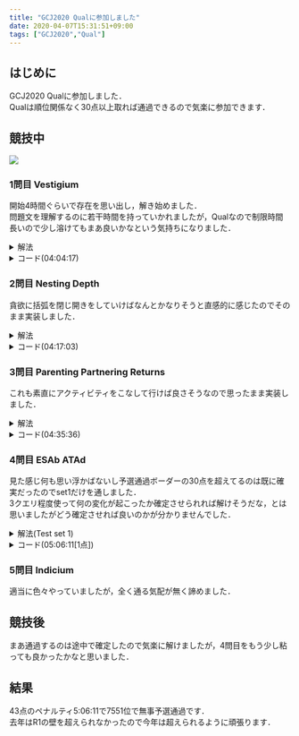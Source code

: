 ```yaml
---
title: "GCJ2020 Qualに参加しました"
date: 2020-04-07T15:31:51+09:00
tags: ["GCJ2020","Qual"]
---
```

## はじめに
GCJ2020 Qualに参加しました．  
Qualは順位関係なく30点以上取れば通過できるので気楽に参加できます．  

## 競技中
![](/images/gcj2020_qual_submitlist.jpg)

### 1問目 Vestigium
開始4時間ぐらいで存在を思い出し，解き始めました．  
問題文を理解するのに若干時間を持っていかれましたが，Qualなので制限時間長いので少し溶けてもまあ良いかなという気持ちになりました．  

<details><summary>解法</summary>
対角の和と成分に重複がある行，列を素直にループを書いて求めます．  
</details>

<details><summary>コード(04:04:17)</summary>

```cpp
#include <bits/stdc++.h>
using namespace std;
using i64 = long long;
#define endl "\n"

int main()
{
  i64 T;
  cin >> T;
  for (i64 _ = 1; _ <= T; _++)
  {
    i64 N;
    cin >> N;
    vector<vector<i64>> M(N, vector<i64>(N));
    for (i64 i = 0; i < N; i++)
      for (i64 j = 0; j < N; j++)
        cin >> M[i][j];
    i64 k = 0;
    for (i64 i = 0; i < N; i++)
      k += M[i][i];
    i64 r = 0;
    for (i64 i = 0; i < N; i++)
    {
      vector<bool> use(N);
      for (i64 j = 0; j < N; j++)
      {
        if (use[M[i][j]])
        {
          r++;
          break;
        }
        use[M[i][j]] = true;
      }
    }
    i64 c = 0;
    for (i64 i = 0; i < N; i++)
    {
      vector<bool> use(N);
      for (i64 j = 0; j < N; j++)
      {
        if (use[M[j][i]])
        {
          c++;
          break;
        }
        use[M[j][i]] = true;
      }
    }
    cout << "Case #" << _ << ": " << k << " " << r << " " << c << endl;
  }
  return 0;
}
```
</details>

### 2問目 Nesting Depth
貪欲に括弧を閉じ開きをしていけばなんとかなりそうと直感的に感じたのでそのまま実装しました．  

<details><summary>解法</summary>
数列の数字を見ながら括弧を追加していきます．  
</details>

<details><summary>コード(04:17:03)</summary>

```cpp
#include <bits/stdc++.h>
using namespace std;
using i64 = long long;
#define endl "\n"

int main()
{
  i64 T;
  cin >> T;
  for (i64 _ = 1; _ <= T; _++)
  {
    string S;
    cin >> S;
    string ans;
    i64 c = 0;
    for (char i : S)
    {
      i64 t = c - (i - '0');
      if (0 < t)
      {
        ans += string(t, ')');
      }
      else if (t < 0)
      {
        ans += string(abs(t), '(');
      }
      ans += i;
      c = i - '0';
    }
    ans += string(c, ')');
    cout << "Case #" << _ << ": " << ans << endl;
  }
  return 0;
}
```
</details>

### 3問目 Parenting Partnering Returns
これも素直にアクティビティをこなして行けば良さそうなので思ったまま実装しました．  

<details><summary>解法</summary>
開始時間でソートして手が空いてる子供に割り振って行きます．  
割り振れないアクティビティが現れたら構成不可能です．  
</details>

<details><summary>コード(04:35:36)</summary>

```cpp
#include <bits/stdc++.h>
using namespace std;
using i64 = long long;
#define endl "\n"

struct Time
{
  i64 S, E, ind;
  bool operator<(const Time &r) const
  {
    return S < r.S;
  }
};

int main()
{
  i64 T;
  cin >> T;
  for (i64 _ = 1; _ <= T; _++)
  {
    i64 N;
    cin >> N;
    vector<Time> time(N);
    for (i64 i = 0; i < N; i++)
    {
      i64 S, E;
      cin >> S >> E;
      time[i] = {S, E, i};
    }
    sort(time.begin(), time.end());
    string ans = string(N, '-');
    bool imp = false;
    i64 t[2] = {};
    char c[2] = {'C', 'J'};
    for (i64 i = 0; i < N; i++)
    {
      if (t[2] < t[1])
      {
        swap(t[0], t[1]);
        swap(c[0], c[1]);
      }
      for (i64 j = 0; j < 2; j++)
      {
        if (t[j] <= time[i].S)
        {
          t[j] = time[i].E;
          ans[time[i].ind] = c[j];
          break;
        }
      }
      if (ans[time[i].ind] == '-')
        imp = true;
    }
    if (imp)
      cout << "Case #" << _ << ": "
           << "IMPOSSIBLE" << endl;
    else
      cout << "Case #" << _ << ": " << ans << endl;
  }
  return 0;
}
```
</details>

### 4問目 ESAb ATAd
見た感じ何も思い浮かばないし予選通過ボーダーの30点を超えてるのは既に確実だったのでset1だけを通しました．  
3クエリ程度使って何の変化が起こったか確定させられれば解けそうだな，とは思いましたがどう確定させれば良いのかが分かりませんでした．  

<details><summary>解法(Test set 1)</summary>
10回聞いてそのまま返すだけです．  
</details>

<details><summary>コード(05:06:11[1点])</summary>

```cpp
#include <bits/stdc++.h>
using namespace std;
using i64 = long long;
//#define endl "\n"

int main()
{
  i64 T, B;
  cin >> T >> B;
  if (B != 10)
    return 1;
  for (i64 _ = 1; _ <= T; _++)
  {
    string ans;
    string res;
    for (i64 i = 1; i <= 10; i++)
    {
      cout << i << endl;
      cin >> res;
      ans += res;
    }
    cout << ans << endl;
    cin >> res;
    if (res != "Y")
      break;
  }
  return 0;
}
```
</details>

### 5問目 Indicium
適当に色々やっていましたが，全く通る気配が無く諦めました．    

## 競技後
まあ通過するのは途中で確定したので気楽に解けましたが，4問目をもう少し粘っても良かったかなと思いました．  

## 結果
43点のペナルティ5:06:11で7551位で無事予選通過です．  
去年はR1の壁を超えられなかったので今年は超えられるように頑張ります．  
